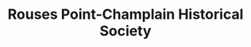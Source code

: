 ---
layout: repo
title: "Rouses Point-Champlain Historical Society"
id: 22710
permalink: repos/22710/
---